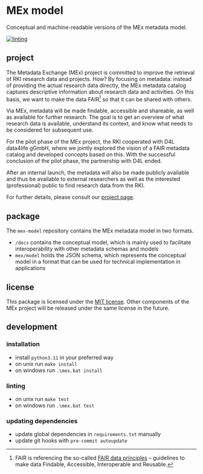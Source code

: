 # MEx model

Conceptual and machine-readable versions of the MEx metadata model.

[![linting](https://github.com/robert-koch-institut/mex-model/actions/workflows/linting.yml/badge.svg)](https://github.com/robert-koch-institut/mex-model/actions/workflows/linting.yml)

## project

The Metadata Exchange (MEx) project is committed to improve the retrieval of RKI
research data and projects. How? By focusing on metadata: instead of providing the
actual research data directly, the MEx metadata catalog captures descriptive information
about research data and activities. On this basis, we want to make the data FAIR[^1] so
that it can be shared with others.

Via MEx, metadata will be made findable, accessible and shareable, as well as available
for further research. The goal is to get an overview of what research data is available,
understand its context, and know what needs to be considered for subsequent use.

For the pilot phase of the MEx project, the RKI cooperated with D4L data4life gGmbH, 
where we jointly explored the vision of a FAIR metadata catalog and developed concepts 
based on this. With the successful conclusion of the pilot phase, the partnership with D4L ended.

After an internal launch, the metadata will also be made publicly available and thus be
available to external researchers as well as the interested (professional) public to
find research data from the RKI.

For further details, please consult our
[project page](https://www.rki.de/DE/Content/Forsch/MEx/MEx_node.html).

[^1]: FAIR is referencing the so-called
[FAIR data principles](https://www.go-fair.org/fair-principles/) – guidelines to make
data Findable, Accessible, Interoperable and Reusable.

## package

The `mex-model` repository contains the MEx metadata model in two formats.

- `/docs` contains the conceptual model, which is mainly used to facilitate
  interoperability with other metadata schemas and models
- `mex/model` holds the JSON schema, which represents the conceptual model in a format
  that can be used for technical implementation in applications

## license

This package is licensed under the [MIT license](/LICENSE). Other components of the
MEx project will be released under the same license in the future.

## development

### installation

- install `python3.11` in your preferred way
- on unix run `make install`
- on windows run `.\mex.bat install`

### linting

- on unix run `make test`
- on windows run `.\mex.bat test`

### updating dependencies

- update global dependencies in `requirements.txt` manually
- update git hooks with `pre-commit autoupdate`
